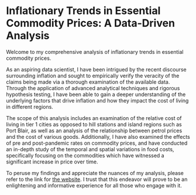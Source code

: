 # Inflationary Trends in Essential Commodity Prices: A Data-Driven Analysis

Welcome to my comprehensive analysis of inflationary trends in essential commodity prices.

As an aspiring data scientist, I have been intrigued by the recent discourse surrounding inflation and sought to empirically verify the veracity of the claims being made via a thorough examination of the available data. Through the application of advanced analytical techniques and rigorous hypothesis testing, I have been able to gain a deeper understanding of the underlying factors that drive inflation and how they impact the cost of living in different regions.

The scope of this analysis includes an examination of the relative cost of living in tier 1 cities as opposed to hill stations and island regions such as Port Blair, as well as an analysis of the relationship between petrol prices and the cost of various goods. Additionally, I have also examined the effects of pre and post-pandemic rates on commodity prices, and have conducted an in-depth study of the temporal and spatial variations in food costs, specifically focusing on the commodities which have witnessed a significant increase in price over time.

To peruse my findings and appreciate the nuances of my analysis, please refer to the link for [the website](https://aadityarock2000-price-history-analysis-app-ptasw8.streamlit.app/). I trust that this endeavor will prove to be an enlightening and informative experience for all those who engage with it.

